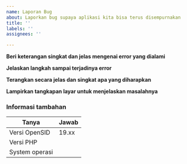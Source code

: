 ```yaml
---
name: Laporan Bug
about: Laporkan bug supaya aplikasi kita bisa terus disempurnakan
title: ''
labels: ''
assignees: ''

---
```


**Beri keterangan singkat dan jelas mengenai error yang dialami**



**Jelaskan langkah sampai terjadinya error**



**Terangkan secara jelas dan singkat apa yang diharapkan**



**Lampirkan tangkapan layar untuk menjelaskan masalahnya**




### Informasi tambahan 

| Tanya                    | Jawab
| ----------------  | ---
| Versi OpenSID     | 19.xx
| Versi PHP            | 
| System operasi   |
